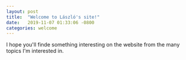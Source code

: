 ```yaml
---
layout: post
title:  "Welcome to László's site!"
date:   2019-11-07 01:33:06 -0800
categories: welcome
---
```

I hope you'll finde something interesting on the website from the many topics I'm interested in.
